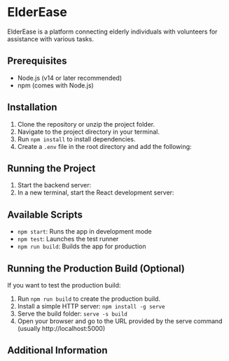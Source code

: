# ElderEase

ElderEase is a platform connecting elderly individuals with volunteers for assistance with various tasks.

## Prerequisites

- Node.js (v14 or later recommended)
- npm (comes with Node.js)

## Installation

1. Clone the repository or unzip the project folder.
2. Navigate to the project directory in your terminal.
3. Run `npm install` to install dependencies.
4. Create a `.env` file in the root directory and add the following:

## Running the Project

1. Start the backend server:
2. In a new terminal, start the React development server:

## Available Scripts

- `npm start`: Runs the app in development mode
- `npm test`: Launches the test runner
- `npm run build`: Builds the app for production

## Running the Production Build (Optional)

If you want to test the production build:

1. Run `npm run build` to create the production build.
2. Install a simple HTTP server: `npm install -g serve`
3. Serve the build folder: `serve -s build`
4. Open your browser and go to the URL provided by the serve command (usually http://localhost:5000)

## Additional Information
